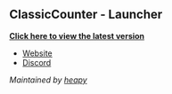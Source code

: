 ## ClassicCounter - Launcher
**[Click here to view the latest version](https://github.com/ClassicCounter/Launcher/releases/latest)**

- [Website](https://classiccounter.cc)  
- [Discord](https://discord.gg/classiccounter)  
  
*Maintained by [heapy](https://github.com/heapybruh)*
